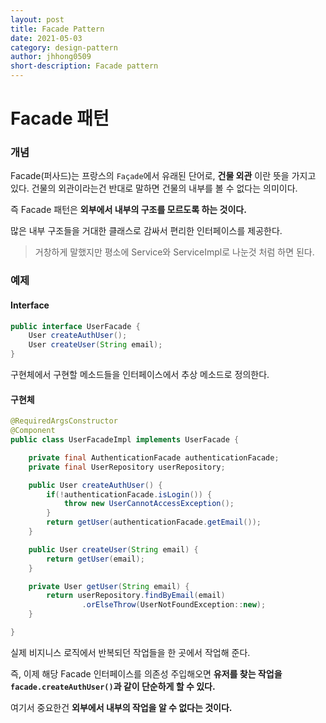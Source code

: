 ```yaml
---
layout: post
title: Facade Pattern
date: 2021-05-03
category: design-pattern
author: jhhong0509
short-description: Facade pattern
---
```


# Facade 패턴

### 개념

Facade(퍼사드)는 프랑스의 `Façade`에서 유래된 단어로, **건물 외관** 이란 뜻을 가지고 있다. 건물의 외관이라는건 반대로 말하면 건물의 내부를 볼 수 없다는 의미이다.

즉 Facade 패턴은 **외부에서 내부의 구조를 모르도록 하는 것이다.**

많은 내부 구조들을 거대한 클래스로 감싸서 편리한 인터페이스를 제공한다.

> 거창하게 말했지만 평소에 Service와 ServiceImpl로 나눈것 처럼 하면 된다.



### 예제

#### Interface

```java
public interface UserFacade {
    User createAuthUser();
    User createUser(String email);
}
```

구현체에서 구현할 메소드들을 인터페이스에서 추상 메소드로 정의한다.

#### 구현체

``` java
@RequiredArgsConstructor
@Component
public class UserFacadeImpl implements UserFacade {

    private final AuthenticationFacade authenticationFacade;
    private final UserRepository userRepository;

    public User createAuthUser() {
        if(!authenticationFacade.isLogin()) {
            throw new UserCannotAccessException();
        }
        return getUser(authenticationFacade.getEmail());
    }

    public User createUser(String email) {
        return getUser(email);
    }

    private User getUser(String email) {
        return userRepository.findByEmail(email)
                .orElseThrow(UserNotFoundException::new);
    }

}
```

실제 비지니스 로직에서 반복되던 작업들을 한 곳에서 작업해 준다.



즉, 이제 해당 Facade 인터페이스를 의존성 주입해오면 **유저를 찾는 작업을 `facade.createAuthUser()`과 같이 단순하게 할 수 있다.**

여기서 중요한건 **외부에서 내부의 작업을 알 수 없다는 것이다.**